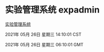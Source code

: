 # 实验管理系统 expadmin
[实验管理系统](http://58.48.52.146:56808/expadmin-782313d2-e1b1-4ea7-932e-3a55e6a1a4d0/)

2021年 05月 26日 星期三 14:10:01 CST

2021年 05月 26日 星期三 06:10:01 GMT
